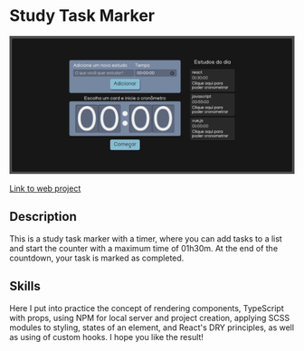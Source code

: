 # Study Task Marker

![Home Image](/src/assets/img/home.png)

[Link to web project](https://study-tasks-marker.vercel.app)

## Description

This is a study task marker with a timer, where you can add tasks to a list and start the counter with a maximum time of 01h30m. At the end of the countdown, your task is marked as completed.

## Skills

Here I put into practice the concept of rendering components, TypeScript with props, using NPM for local server and project creation, applying SCSS modules to styling, states of an element, and React's DRY principles, as well as using of custom hooks. I hope you like the result!
